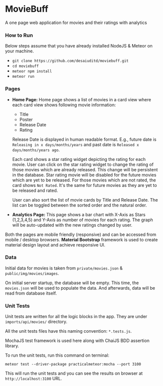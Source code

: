 # MovieBuff
A one page web application for movies and their ratings with analytics

### How to Run

Below steps assume that you have already installed NodeJS & Meteor on your machine.

- `git clone https://github.com/desaiuditd/moviebuff.git`
- `cd moviebuff`
- `meteor npm install`
- `meteor run`

### Pages

- **Home Page:** Home page shows a list of movies in a card view where each card view shows following movie information:

    - Title
    - Poster
    - Release Date
    - Rating
    
    Release Date is displayed in human readable format. E.g., future date is `Releasing in x days/months/years` and past date is `Released x days/months/years ago`.

    Each card shows a star rating widget depicting the rating for each movie. User can click on the star rating widget to change the rating of those movies which are already released. This change will be persistent in the database. Star rating movie will be disabled for the future movies which are yet to be released. For those movies which are not rated, the card shows `Not Rated`. It's the same for future movies as they are yet to be released and rated.

    User can also sort the list of movie cards by Title and Release Date. The list can be toggled between the sorted order and the natural order.

- **Analytics Page:** This page shows a bar chart with X-Axis as Stars (1,2,3,4,5) and Y-Axis as number of movies for each rating. The graph will be auto-updated with the new ratings changed by user.


Both the pages are mobile friendly (responsive) and can be accessed from mobile / desktop browsers. **Material Bootstrap** framework is used to create material design layout and achieve responsive UI.

### Data

Initial data for movies is taken from `private/movies.json` & `public/img/movies/images`.

On initial server startup, the database will be empty. This time, the `movies.json` will be used to populate the data. And afterwards, data will be read from database itself.

### Unit Tests

Unit tests are written for all the logic blocks in the app. They are under `imports/api/movies/` directory.

All the unit tests files have this naming convention: `*.tests.js`.

MochaJS test framework is used here along with ChaiJS BDD assertion library.

To run the unit tests, run this command on terminal:

```
meteor test --driver-package practicalmeteor:mocha --port 3100
```

This will run the unit tests and you can see the results on browser at `http://localhost:3100` URL.

